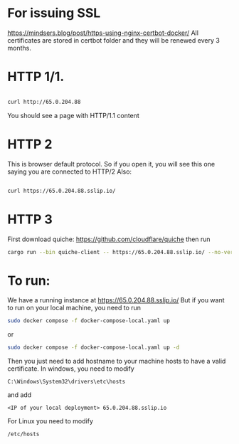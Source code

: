 # For issuing SSL 

https://mindsers.blog/post/https-using-nginx-certbot-docker/
All certificates are stored in certbot folder and they will be renewed every 3 months. 

# HTTP 1/1.
```bash

curl http://65.0.204.88
```

You should see a page with HTTP/1.1 content

# HTTP 2
This is browser default protocol. So if you open it, you will see this one saying you are connected to HTTP/2
Also:
```bash

curl https://65.0.204.88.sslip.io/
```

# HTTP 3
First download quiche:
https://github.com/cloudflare/quiche
then run 
```bash
cargo run --bin quiche-client -- https://65.0.204.88.sslip.io/ --no-verify --http-version HTTP/3
```


# To run:
We have a running instance at https://65.0.204.88.sslip.io/
But if you want to run on your local machine, you need to run 
```bash
sudo docker compose -f docker-compose-local.yaml up 

```
or 
```bash
sudo docker compose -f docker-compose-local.yaml up -d
```

Then you just need to add hostname to your machine hosts to have a valid certificate.
In windows, you need to modify 
```
C:\Windows\System32\drivers\etc\hosts 
```
and add 
```
<IP of your local deployment> 65.0.204.88.sslip.io 
```
For Linux you need to modify 
```
/etc/hosts
```

 